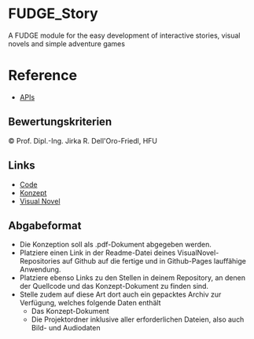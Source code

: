 # FUDGE_Story
A FUDGE module for the easy development of interactive stories, visual novels and simple adventure games


# Reference
- [APIs](https://jirkadelloro.github.io/FUDGE_Story/Documentation/Reference/#fudge-story-reference)

## Bewertungskriterien
© Prof. Dipl.-Ing. Jirka R. Dell'Oro-Friedl, HFU

##  Links
- [Code](https://github.com/LMKodalle/Visual_Novel/blob/main/Ovajeh%20Istomeph/Build/Ovajeh%20Istomeph.js)
- [Konzept](https://github.com/LMKodalle/Visual_Novel/blob/main/Konzept_Kriterien_VN_Kodalle.pdf)
- [Visual Novel](https://github.com/LMKodalle/Visual_Novel/blob/main/Ovajeh%20Istomeph/Ovajeh%20Istomeph.html)

##  Abgabeformat

* Die Konzeption soll als .pdf-Dokument abgegeben werden.
* Platziere einen Link in der Readme-Datei deines VisualNovel-Repositories auf Github auf die fertige und in Github-Pages lauffähige Anwendung.
* Platziere ebenso Links zu den Stellen in deinem Repository, an denen der Quellcode und das Konzept-Dokument zu finden sind.
* Stelle zudem auf diese Art dort auch ein gepacktes Archiv zur Verfügung, welches folgende Daten enthält
  * Das Konzept-Dokument 
  * Die Projektordner inklusive aller erforderlichen Dateien, also auch Bild- und Audiodaten
